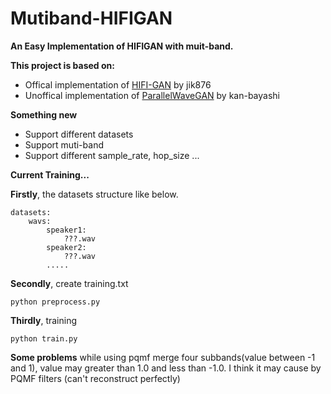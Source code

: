 # Mutiband-HIFIGAN

**An Easy Implementation of HIFIGAN with muit-band.**

**This project is based on:**

- Offical implementation of [HIFI-GAN](https://github.com/jik876/hifi-gan) by jik876
- Unoffical implementation of [ParallelWaveGAN](https://github.com/kan-bayashi/ParallelWaveGAN) by kan-bayashi

**Something new**

- Support different datasets
- Support muti-band
- Support different sample_rate, hop_size ...

**Current Training...**

**Firstly**, the datasets structure like below.

    datasets:
        wavs:
            speaker1:
                ???.wav
            speaker2:
                ???.wav
            ..... 

**Secondly**, create training.txt 
   
    python preprocess.py

**Thirdly**, training
    
    python train.py

**Some problems**
while using pqmf merge four subbands(value between -1 and 1), value may greater than 1.0 and less than -1.0.
I think it may cause by PQMF filters (can't reconstruct perfectly)
